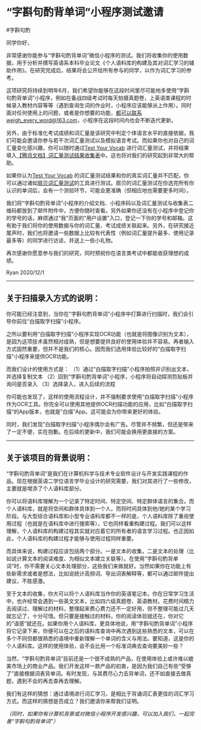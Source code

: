 # “字斟句酌背单词”小程序测试邀请
#字斟句酌

同学你好，

非常感谢你能参与“字斟句酌背单词”微信小程序的测试。我们将收集你的使用数据，用于分析并撰写英语系本科毕业论文《个人语料库的构建及其对词汇学习的辅助作用》。在研究完成后，结果将会公开给所有参与的同学，以作为词汇学习的参考。

这项研究将持续到明年6月，我们希望你能够在这段时间里尽可能地多使用“字斟句酌背单词”小程序，例如在备战四级考试时每天拍摄真题卷，上英语类课程的时候录入教材内容等等（遇到查询生词的作业时，小程序应该能够派上作用）。同时面对任何使用上的问题，或者是你想要的功能，都可以联系weigh_every_word@163.com，小程序在这段时间内也会不断迭代更新。

另外，由于标准化考试成绩和词汇量是该研究中判定个体语言水平的直接依据，我们可能会邀请你参与若干次词汇量测试以及模拟语言考试。而如果你也对自己的词汇量变化感兴趣，你可以随时通过[Test Your Vocab](http://testyourvocab.com) 进行词汇量测试，并将结果填入[【腾讯文档】词汇量测试结果收集表](https://docs.qq.com/form/page/DZkRYRld4cm16SExV?_w_tencentdocx_form=1)中。这也将对我们的研究起到非常大的帮助。

如果你认为[Test Your Vocab](http://testyourvocab.com) 的词汇量测试结果和你的真实词汇量并不匹配，你可以通过诸如[扇贝词汇量测试](https://www.shanbay.com/vocabtest/)的工具进行测试。扇贝的词汇量测试在你选完所有你认识的单词后，会有一个测验环节，可能会更准确（但相应地也需要更多时间）。

我们将“字斟句酌背单词”小程序的介绍文档、小程序码以及词汇量测试与收集表二维码都放到了邮件附件中，方便你随时查看。另外如果你还没有在小程序中登记你的学号的话，麻烦通过“我”页面的“用户设置”入口，登记一下你的学号和邮箱。这有助于我们将你的使用数据与你的词汇量、考试成绩关联起来。另外，在研究接近尾声时，我们也将邀请一些数据上比较有代表性（例如词汇量提升最多、使用记录最多等）的同学进行访谈，并送上一些小礼物。

再次感谢你愿意参与我们的研究，同时预祝你在语言类考试中都能收获理想的成绩。

Ryan
2020/12/1



- - - -
## 关于扫描录入方式的说明：

你可能已经注意到，当你在“字斟句酌背单词”小程序中打算进行扫描时，我们会引导你前往“白描取字扫描”小程序。

之所以要利用“白描取字扫描”小程序实现OCR功能（也就是将图像识别为文本），是因为这项技术虽然相对成熟，但是想要提供良好的使用体验并不容易。再者输入方式固然重要，但并不是我们的核心。因而我们选用体验比较好的“白描取字扫描”小程序来提供OCR功能。

而我们设计的使用方式是：
（1）通过“白描取字扫描”小程序拍照并识别出文本，并选择复制文本
（2）回到“字斟句酌背单词”小程序，小程序将自动探测剪贴板并询问是否录入
（3）选择录入，进入后续的流程

你可能也发现了，这样的使用流程设计，并不强制要求使用“白描取字扫描”小程序作为OCR工具。你完全可以使用其他提供OCR扫描功能的应用，比如”白描取字扫描“的App版本，也就是”白描“App。这可能会为你带来更好的体验。

同时，我们发现”白描取字扫描“小程序偶尔会有广告。尽管并不频繁，但还是带来了一定不便，实在抱歉。在后续的更新中，我们可能会换用更直接的方案。

- - - -
## 关于该项目的背景说明：

“字斟句酌背单词”是我们在计算机科学与技术专业软件设计与开发实践课程的作品。现在根据英语二学位语言学毕业设计的研究需要，我们对其进行了一些修改，主要就是增添了个人语料库部分。

你可以将语料库理解为一个记录了特定时间、特定空间、特定群体语言的集合。而个人语料库，就是将空间和群体具体到一个人，而将时间具体到他/她的某个学习阶段。与大型综合语料库和小型专业语料库都不一样的是，个人语料库除了重视使用过程（也就是在语料库中进行搜索等），它也同样看重构建过程。我们可以这样理解，个人语料库的构建过程其实就对应着它的所有者的语言学习过程。也正因如此，个人语料库的构建过程才能够与使用过程同样重要。

而具体来说，构建过程应该包括两个部分。一是文本的收集，二是文本的处理（比如说计算文本的阅读难度、为相似文本建立关联等）。在使用“字斟句酌背单词”时，你不需要关心文本处理部分，这些我们来做就好。当然如果你在功能上有些新需求或者是想法，比如说统计高频词、导出词表解释等，都可以通过邮件提出建议，不胜感激。

至于文本的收集，你大可以将个人语料库当作你的英语笔记本。你在日常学习生活中，也许经常会遇到一些英文文本，比如四六级真题卷、英语教材。花费时间精力去阅读过、理解过的材料，整理起来费心费力还不一定好用，但不整理可能过几天就忘记了，十分可惜。但只要是接触过的材料，你的阅读体验就还在，你对它的“语感”就还在。如果你用个人语料库，更具体地说，用“字斟句酌背单词”小程序将它记录下来，你便可以在之后的语料库查询中再次遇到这些熟悉的文本，可以在多个不同但都很熟悉的语境中重新理解一个单词的含义与用法。要知道，这是你的个人语料库。这样的使用体验，会不会比用一个标准词典去查询要美妙一些？

当然，“字斟句酌背单词”目前还是一个很不成熟的产品，在使用体验上或许难以媲美市场上的商业产品。我们开发这样一款产品的初衷，是因为我们自己有些“受够了”直接根据词表背单词。有时发现，与其费尽心力去背单词，还不如直接去做真题，遇到不会的再去查再去理解。

我们有这样的猜想：通过语境进行词汇学习，是相比于背诵词汇表更佳的词汇学习方式。而这样的猜想是否成立？我们邀请你来帮我们证明。

_（同时，如果你有计算机背景或对微信小程序开发感兴趣，可以加入我们，一起完善“字斟句酌背单词”）_